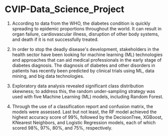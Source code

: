 # CVIP-Data_Science_Project

1) According to data from the WHO, the diabetes condition is quickly spreading to epidemic proportions throughout the world. It can result in organ failure, cardiovascular illness, disruption of other body systems, and death if it is not successfully treated.

2) In order to stop the deadly disease's development, stakeholders in the health sector have been looking for machine learning (ML) technologies and approaches that can aid medical professionals in the early stage of diabetes diagnosis. The diagnosis of diabetes and other disorders in patients has recently been predicted by clinical trials using ML, data mining, and big data technologies.


3) Exploratory data analysis revealed significant class distribution skewness; to address this, the random under-sampling strategy was used with five Machine Learning (ML) models, including Random Forest.

4) Through the use of a classification report and confusion matrix, the models were assessed. Last but not least, the RF model achieved the highest accuracy score of 99%, followed by the DecisionTree, XGBoost, KNearest Neighbors, and Logistic Regression models, each of which scored 98%, 97%, 80%, and 75%, respectively.
